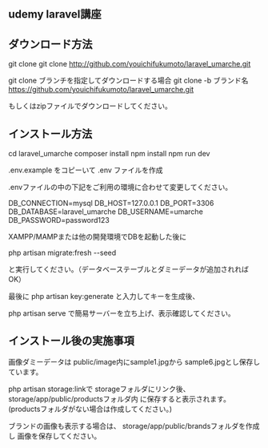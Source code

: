 ## udemy laravel講座

## ダウンロード方法

git clone
git clone http://github.com/youichifukumoto/laravel_umarche.git

git clone ブランチを指定してダウンロードする場合
git clone -b ブランド名 https://github.com/youichifukumoto/laravel_umarche.git

もしくはzipファイルでダウンロードしてください。


## インストール方法

cd laravel_umarche
composer install
npm install
npm run dev

.env.example をコピーいて .env ファイルを作成

.envファイルの中の下記をご利用の環境に合わせて変更してください。

DB_CONNECTION=mysql
DB_HOST=127.0.0.1
DB_PORT=3306
DB_DATABASE=laravel_umarche
DB_USERNAME=umarche
DB_PASSWORD=password123

XAMPP/MAMPまたは他の開発環境でDBを起動した後に

php artisan migrate:fresh --seed

と実行してください。（データベーステーブルとダミーデータが追加されればOK）

最後に
php artisan key:generate
と入力してキーを生成後、

php artisan serve
で簡易サーバーを立ち上げ、表示確認してください。

## インストール後の実施事項

画像ダミーデータは
public/image内にsample1.jpgから
sample6.jpgとし保存しています。

php artisan storage:linkで
storageフォルダにリンク後、
storage/app/public/productsフォルダ内
に保存すると表示されます。
(productsフォルダがない場合は作成してください。)


ブランドの画像も表示する場合は、
storage/app/public/brandsフォルダを作成し
画像を保存してください。


